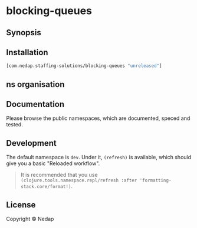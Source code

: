 # blocking-queues

<!-- (In short: What does the project do?) -->

## Synopsis

<!-- (Show off its main functions so the reader can get a basic idea) -->

## Installation

```clojure
[com.nedap.staffing-solutions/blocking-queues "unreleased"]
```

## ns organisation

<!-- (how is the project organised? Which are its public parts?) -->

## Documentation

Please browse the public namespaces, which are documented, speced and tested.

## Development

The default namespace is `dev`. Under it, `(refresh)` is available, which should give you a basic "Reloaded workflow".

> It is recommended that you use `(clojure.tools.namespace.repl/refresh :after 'formatting-stack.core/format!)`.

## License

Copyright © Nedap
